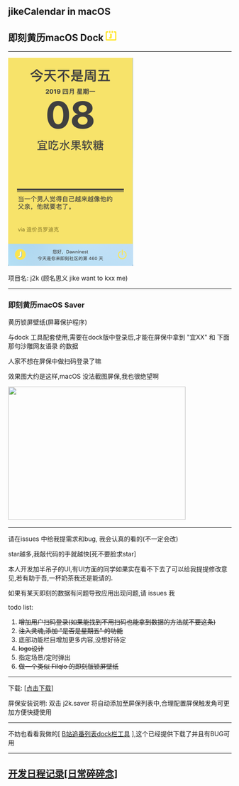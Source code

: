 ## jikeCalendar in macOS

## 即刻黄历macOS Dock <img src="./readSupport/j2k128.png" width=24 height=24/>

------



<img src="./readSupport/08.jpg" width=282 height=468/>

 项目名: j2k (顾名思义 jike want to kxx me)

------

### 即刻黄历macOS Saver

黄历锁屏壁纸(屏幕保护程序)

与dock 工具配套使用,需要在dock版中登录后,才能在屏保中拿到 "宜XX" 和 下面那句沙雕网友语录 的数据

人家不想在屏保中做扫码登录了嘛

效果图大约是这样,macOS 没法截图屏保,我也很绝望啊

<img src="./readSupport/saver.jpeg" width=400 height=300/>

------

请在issues 中给我提需求和bug, 我会认真的看的(不一定会改)

star越多,我敲代码的手就越快[死不要脸求star]

本人开发加半吊子的UI,有UI方面的同学如果实在看不下去了可以给我提提修改意见,若有助于吾,一杯奶茶我还是能请的.

如果有某天即刻的数据有问题导致应用出现问题,请 issues 我

todo list:

1. ~~增加用户扫码登录(如果能找到不用扫码也能拿到数据的方法就不要这条)~~
2. ~~注入灵魂,添加 "是否是星期五" 的功能~~
3. 底部功能栏目增加更多内容,没想好待定
4. ~~logo设计~~
5. 指定场景/定时弹出
6. ~~做一个类似 Filqlo 的即刻版锁屏壁纸~~

------

下载:    [[点击下载]](https://github.com/Dawninest/jikeCalendar-macOS/releases/download/v2.0/J2K.zip)

屏保安装说明:  双击 j2k.saver 将自动添加至屏保列表中,合理配置屏保触发角可更加方便快捷使用

------

不妨也看看我做的[ [B站追番列表dock栏工具](https://github.com/Dawninest/b2k-macos) ],这个已经提供下载了并且有BUG可用

------



## [开发日程记录[日常碎碎念]](./devHis.md)




















